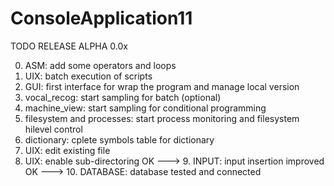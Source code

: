 # ConsoleApplication11
TODO RELEASE ALPHA 0.0x

0. ASM: add some operators and loops
1. UIX: batch execution of scripts
2. GUI: first interface for wrap the program and manage local version
3. vocal_recog: start sampling for batch (optional)
4. machine_view: start sampling for conditional programming
5. filesystem and processes: start process monitoring and filesystem hilevel control
6. dictionary: cplete symbols table for dictionary
7. UIX: edit existing file
8. UIX: enable sub-directoring
OK --->  9. INPUT: input insertion improved
OK ---> 10. DATABASE: database tested and connected

